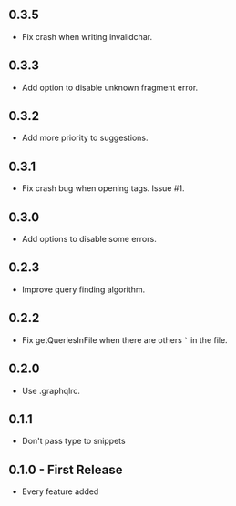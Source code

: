 ## 0.3.5

* Fix crash when writing invalidchar.

## 0.3.3

* Add option to disable unknown fragment error.

## 0.3.2

* Add more priority to suggestions.

## 0.3.1

* Fix crash bug when opening tags. Issue #1.

## 0.3.0

* Add options to disable some errors.

## 0.2.3

* Improve query finding algorithm.

## 0.2.2

* Fix getQueriesInFile when there are others ``` ` ``` in the file.

## 0.2.0

- Use .graphqlrc.

## 0.1.1

* Don't pass type to snippets

## 0.1.0 - First Release

* Every feature added

